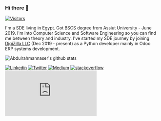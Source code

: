 ### Hi there 👋 
[![Visitors](https://img.shields.io/github/watchers/Abdulrahmannaser/Abdulrahmannaser?label=Watch&style=social)](https://github.com/Abdulrahmannaser/Abdulrahmannaser)


I'm a SDE living in Egypt. Got BSCS degree from Assiut University - June 2019. I'm into Computer Science and Software Engineering so you can find me between theory and industry. I've started my SDE journey by joining [DigiZilla LLC](http://www.digizilla.net/en/home/) (Dec 2019 - present) as a Python developer mainly in Odoo ERP systems development.

![Abdulrahmannaser's github stats](https://github-readme-stats.vercel.app/api?username=Abdulrahmannaser&show_icons=true&hide_border=true)

[![Linkedin](https://img.shields.io/badge/-Abdelrahman&nbsp;Naser-blue?style=social&logo=Linkedin&logoColor=blue&link=https://www.linkedin.com/in/abdelrahman-naser-00b45b110)](https://www.linkedin.com/in/abdelrahman-naser-00b45b110)
[![Twitter](https://img.shields.io/twitter/follow/AN4553R?style=social)](https://twitter.com/intent/follow?screen_name=AN4553R)
[![Medium](https://img.shields.io/badge/-@AN4553R-03a57a?style=social&labelColor=black&logo=Medium&link=https://medium.com/@AN4553R)](https://medium.com./@AN4553R)
[![stackoverflow](https://img.shields.io/badge/-Abdelrahman-03a57a?style=social&labelColor=black&logo=stackoverflow&link=https://stackoverflow.com/users/9554905/abd-el-rahman-naser)](https://stackoverflow.com/users/9554905/abd-el-rahman-naser)
[![Gmail](https://img.shields.io/badge/-Send&nbsp;Mail-c14438?style=social&logo=Gmail&logoColor=red&link=mailto:abdoblue0@gmail.com)](mailto:abdoblue0@gmail.com)
